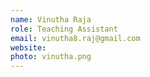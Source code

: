```yaml
---
name: Vinutha Raja
role: Teaching Assistant
email: vinutha8.raj@gmail.com
website: 
photo: vinutha.png
---
```

    
    